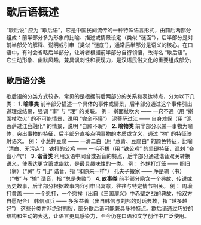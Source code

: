 # 歇后语概述
“歇后说” 应为 “歇后语”，它是中国民间流传的一种特殊语言形式，由前后两部分组成：前半部分多为形象的比喻、描述或情景设定（类似 “谜面”），后半部分是对前半部分的解释、说明或引申（类似 “谜底”），通常后半部分是语义的核心。在口语中，有时会省略后半部分，让听者根据前半部分自行领悟，故得名 “歇后语”。它生动形象、幽默风趣，兼具讽刺性和表现力，是汉语民俗文化的重要组成部分。
## 歇后语分类
歇后语的分类方式较多，常见的是根据前后两部分的关系和表达特点，分为以下几类：
**1. 喻事类**
前半部分描述一个具体的事件或情景，后半部分通过这个事件引出道理或结果，强调 “事” 与 “理” 的关联。
例：
擀面杖吹火 —— 一窍不通（用 “擀面杖吹火” 的不可能情景，说明 “完全不懂”）
泥菩萨过江 —— 自身难保（用 “泥菩萨过江会融化” 的情景，说明 “自顾不暇”）
**2. 喻物类**
前半部分以某一事物为喻体，突出事物的特征，后半部分直接点明事物的本质或含义，通过 “物” 的特征映射语义。
例：
小葱拌豆腐 —— 一清二白（用 “葱青、豆腐白” 的颜色特征，比喻 “清白、无污点”）
铁打的公鸡 —— 一毛不拔（用 “铁公鸡” 的坚硬特征，讽刺 “吝啬小气”）
**3. 谐音类**
利用汉语中同音或近音的特点，后半部分通过谐音双关转换语义，使表达更含蓄或幽默，是最具趣味性的一类。
例：
外甥打灯笼 —— 照旧（舅）（“舅” 与 “旧” 谐音，指 “和原来一样”）
孔夫子搬家 —— 净是输（书）（“书” 与 “输” 谐音，指 “总是失败”）
**4. 故事类**
前半部分隐含一个典故、传说或历史故事，后半部分根据故事内容引申出寓意，往往与特定情节相关。
例：
周瑜打黄盖 —— 一个愿打，一个愿挨（出自《三国演义》中赤壁之战的典故，指双方自愿配合）
韩信点兵 —— 多多益善（出自韩信与刘邦的对话典故，指 “越多越好”）
这些分类并非绝对割裂，部分歇后语可能兼具多种特点。歇后语通过巧妙的结构和生动的表达，让语言更具感染力，至今仍在口语和文学创作中广泛使用。
